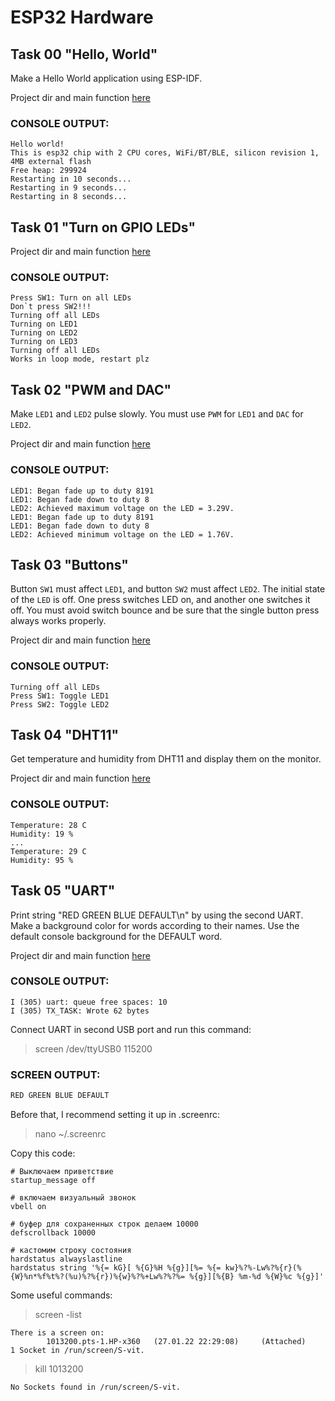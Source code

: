 # ESP32 Hardware

## Task 00 "Hello, World"

Make a Hello World application using ESP-IDF.   

Project dir and main function [here](t00_HelloWorld/main/hello_world_main.c)

### CONSOLE OUTPUT:
```
Hello world!
This is esp32 chip with 2 CPU cores, WiFi/BT/BLE, silicon revision 1, 4MB external flash
Free heap: 299924
Restarting in 10 seconds...
Restarting in 9 seconds...
Restarting in 8 seconds...
```
## Task 01 "Turn on GPIO LEDs"

Project dir and main function [here](t01_LED/main/gpio_led_on.c)

### CONSOLE OUTPUT:
```
Press SW1: Turn on all LEDs
Don`t press SW2!!!
Turning off all LEDs
Turning on LED1
Turning on LED2
Turning on LED3
Turning off all LEDs
Works in loop mode, restart plz
```

## Task 02 "PWM and DAC"

Make `LED1` and `LED2` pulse slowly. You must use `PWM` for `LED1` and `DAC` for `LED2`.

Project dir and main function [here](t02_PWM_DAC/main/led_control_main.c)

### CONSOLE OUTPUT:
```
LED1: Began fade up to duty 8191
LED1: Began fade down to duty 8
LED2: Achieved maximum voltage on the LED = 3.29V.
LED1: Began fade up to duty 8191
LED1: Began fade down to duty 8
LED2: Achieved minimum voltage on the LED = 1.76V.
```

## Task 03 "Buttons"  

Button `SW1` must affect `LED1`, and button `SW2` must affect `LED2`. The initial state of the `LED` is off. One press switches LED on, and another one switches it off. You must avoid switch bounce and be sure that the single button press always works properly.

Project dir and main function [here](t03_SWITCH/main/sw_led_on.c)

### CONSOLE OUTPUT:
```
Turning off all LEDs
Press SW1: Toggle LED1
Press SW2: Toggle LED2
```

## Task 04 "DHT11"  

Get temperature and humidity from DHT11 and display them on the monitor.

Project dir and main function [here](t04_DHT11/main/esp-dht.c)

### CONSOLE OUTPUT:

```
Temperature: 28 C
Humidity: 19 %
...
Temperature: 29 C
Humidity: 95 %
```
## Task 05 "UART"

Print string "RED GREEN BLUE DEFAULT\n" by using the second UART. Make a background color for words according to their names. Use the default console background for the DEFAULT word.

Project dir and main function [here](t05_UART/main/esp_uart.c)
### CONSOLE OUTPUT:

```
I (305) uart: queue free spaces: 10
I (305) TX_TASK: Wrote 62 bytes
```

Connect UART in second USB port and run this command:
> screen /dev/ttyUSB0 115200

### SCREEN OUTPUT:

```bash
RED GREEN BLUE DEFAULT
```

Before that, I recommend setting it up in .screenrc:
> nano ~/.screenrc 

Copy this code:
```
# Выключаем приветствие
startup_message off

# включаем визуальный звонок
vbell on

# буфер для сохраненных строк делаем 10000
defscrollback 10000

# кастомим строку состояния
hardstatus alwayslastline
hardstatus string '%{= kG}[ %{G}%H %{g}][%= %{= kw}%?%-Lw%?%{r}(%{W}%n*%f%t%?(%u)%?%{r})%{w}%?%+Lw%?%?%= %{g}][%{B} %m-%d %{W}%c %{g}]'
```

Some useful commands:

> screen -list

```
There is a screen on:
        1013200.pts-1.HP-x360   (27.01.22 22:29:08)     (Attached)
1 Socket in /run/screen/S-vit.
```

> kill 1013200
```
No Sockets found in /run/screen/S-vit.
```
